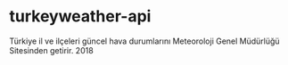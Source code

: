 # turkeyweather-api
Türkiye il ve ilçeleri güncel hava durumlarını Meteoroloji Genel Müdürlüğü Sitesinden getirir. 2018
